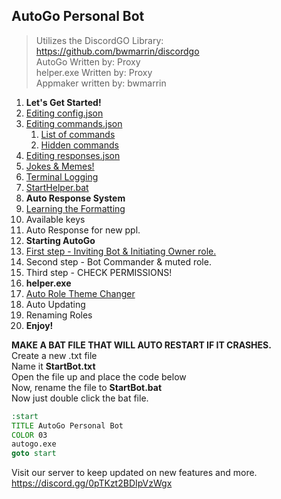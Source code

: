 ## AutoGo Personal Bot
> Utilizes the DiscordGO Library: https://github.com/bwmarrin/discordgo  
> AutoGo Written by: Proxy  
> helper.exe Written by: Proxy  
> Appmaker written by: bwmarrin  
  
  

1. **Let's Get Started!**  
 1. [Editing config.json](https://github.com/proxikal/AutoGo/wiki/Editing-config.json)  
 2. [Editing commands.json](https://github.com/proxikal/AutoGo/wiki/Editing-commands.json)  
    1. [List of commands](https://github.com/proxikal/AutoGo/wiki/commands-list)  
    2. [Hidden commands](https://github.com/proxikal/AutoGo/wiki/hidden-commands)  
 3. [Editing responses.json](https://github.com/proxikal/AutoGo/wiki/editing-responses.json)  
 4. [Jokes & Memes!](https://github.com/proxikal/AutoGo/wiki/jokes-and-memes)  
 5. [Terminal Logging](https://github.com/proxikal/AutoGo/wiki/Terminal-logging)  
 6. [StartHelper.bat](https://github.com/proxikal/AutoGo/wiki/StartHelper.bat)  
2. **Auto Response System**  
 1. [Learning the Formatting](https://github.com/proxikal/AutoGo/wiki/Auto-Response-Formatting)  
 2. Available keys  
 3. Auto Response for new ppl.  
3. **Starting AutoGo**  
 1. [First step - Inviting Bot & Initiating Owner role.](https://github.com/proxikal/AutoGo/wiki/inviting-and-initiating)  
 2. Second step - Bot Commander & muted role.  
 3. Third step - CHECK PERMISSIONS!  
4. **helper.exe**  
 1. [Auto Role Theme Changer](https://github.com/proxikal/AutoGo/wiki/Auto-Role-Color)  
 2. Auto Updating  
 3. Renaming Roles  
5. **Enjoy!**
  
  
  
  
**MAKE A BAT FILE THAT WILL AUTO RESTART IF IT CRASHES.**  
Create a new .txt file  
Name it **StartBot.txt**  
Open the file up and place the code below  
Now, rename the file to **StartBot.bat**  
Now just double click the bat file.  
  
```bat
:start
TITLE AutoGo Personal Bot
COLOR 03
autogo.exe
goto start
```
Visit our server to keep updated on new features and more.
https://discord.gg/0pTKzt2BDIpVzWgx